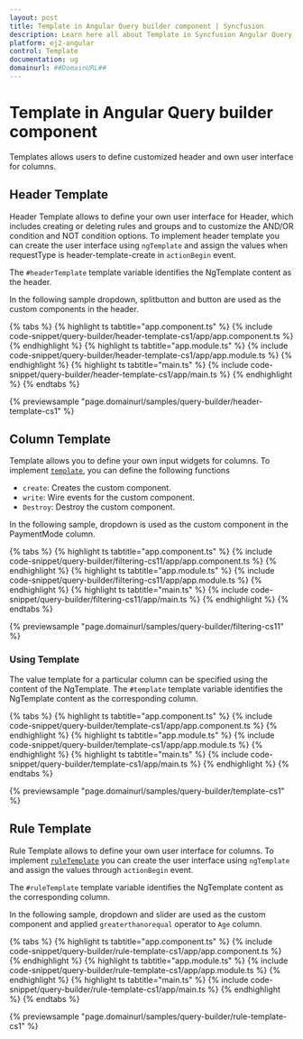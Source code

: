 ```yaml
---
layout: post
title: Template in Angular Query builder component | Syncfusion
description: Learn here all about Template in Syncfusion Angular Query builder component of Syncfusion Essential JS 2 and more.
platform: ej2-angular
control: Template 
documentation: ug
domainurl: ##DomainURL##
---
```


# Template in Angular Query builder component

Templates allows users to define customized header and own user interface for columns.

## Header Template

Header Template allows to define your own user interface for Header, which includes creating or deleting rules and groups and to customize the AND/OR condition and NOT condition options. To implement header template you can create the user interface using `ngTemplate` and  assign the values when requestType is header-template-create in `actionBegin` event.

The `#headerTemplate` template variable identifies the NgTemplate content as the header.

In the following sample dropdown, splitbutton and button are used as the custom components in the header.

{% tabs %}
{% highlight ts tabtitle="app.component.ts" %}
{% include code-snippet/query-builder/header-template-cs1/app/app.component.ts %}
{% endhighlight %}
{% highlight ts tabtitle="app.module.ts" %}
{% include code-snippet/query-builder/header-template-cs1/app/app.module.ts %}
{% endhighlight %}
{% highlight ts tabtitle="main.ts" %}
{% include code-snippet/query-builder/header-template-cs1/app/main.ts %}
{% endhighlight %}
{% endtabs %}
  
{% previewsample "page.domainurl/samples/query-builder/header-template-cs1" %}

## Column Template

Template allows you to define your own input widgets for columns. To implement [`template`](https://ej2.syncfusion.com/angular/documentation/api/query-builder/columnsModel/#template), you can define the following functions

* `create`: Creates the custom component.
* `write`: Wire events for the custom component.
* `Destroy`:  Destroy the custom component.

In the following sample, dropdown is used as the custom component in the PaymentMode column.

{% tabs %}
{% highlight ts tabtitle="app.component.ts" %}
{% include code-snippet/query-builder/filtering-cs11/app/app.component.ts %}
{% endhighlight %}
{% highlight ts tabtitle="app.module.ts" %}
{% include code-snippet/query-builder/filtering-cs11/app/app.module.ts %}
{% endhighlight %}
{% highlight ts tabtitle="main.ts" %}
{% include code-snippet/query-builder/filtering-cs11/app/main.ts %}
{% endhighlight %}
{% endtabs %}
  
{% previewsample "page.domainurl/samples/query-builder/filtering-cs11" %}

### Using Template

The value template for a particular column can be specified using the content of the NgTemplate. The `#template` template variable identifies the NgTemplate content as the corresponding column.

{% tabs %}
{% highlight ts tabtitle="app.component.ts" %}
{% include code-snippet/query-builder/template-cs1/app/app.component.ts %}
{% endhighlight %}
{% highlight ts tabtitle="app.module.ts" %}
{% include code-snippet/query-builder/template-cs1/app/app.module.ts %}
{% endhighlight %}
{% highlight ts tabtitle="main.ts" %}
{% include code-snippet/query-builder/template-cs1/app/main.ts %}
{% endhighlight %}
{% endtabs %}
  
{% previewsample "page.domainurl/samples/query-builder/template-cs1" %}

## Rule Template

Rule Template allows to define your own user interface for columns. To implement [`ruleTemplate`](https://ej2.syncfusion.com/angular/documentation/api/query-builder/columnsModel/#ruleTemplate) you can create the user interface using `ngTemplate` and assign the values through `actionBegin` event.

The `#ruleTemplate` template variable identifies the NgTemplate content as the corresponding column.

In the following sample, dropdown and slider are used as the custom component and applied `greaterthanorequal` operator to `Age` column.

{% tabs %}
{% highlight ts tabtitle="app.component.ts" %}
{% include code-snippet/query-builder/rule-template-cs1/app/app.component.ts %}
{% endhighlight %}
{% highlight ts tabtitle="app.module.ts" %}
{% include code-snippet/query-builder/rule-template-cs1/app/app.module.ts %}
{% endhighlight %}
{% highlight ts tabtitle="main.ts" %}
{% include code-snippet/query-builder/rule-template-cs1/app/main.ts %}
{% endhighlight %}
{% endtabs %}
  
{% previewsample "page.domainurl/samples/query-builder/rule-template-cs1" %}

